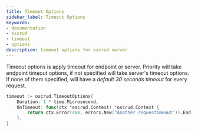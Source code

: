 ```yaml
---
title: Timeout Options
sidebar_label: Timeout Options
keywords:
- documentation
- oscrud
- timeout
- options
description: timeout options for oscrud server
---
```


Timeout options is apply timeout for endpoint or server. Priority will take endpoint timeout options, if not specified will take server's timeout options. If none of them specified, will have a *default 30 seconds timeout* for every request.

```go
timeout := oscrud.TimeoutOptions{
	Duration: 1 * time.Microsecond,
	OnTimeout: func(ctx *oscrud.Context) *oscrud.Context {
		return ctx.Error(408, errors.New("Another requestimeout")).End()
	},
}
```
